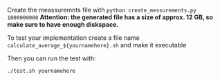 
Create the meassuremnts file with `python create_messurements.py 1000000000` **Attention: the generated file has a size of approx. 12 GB, so make sure to have enough diskspace.**

To test your implementation create a file name `calculate_average_${yournamehere}.sh` and make it executable 

Then you can run the test with:
```sh
./test.sh yournamehere
```
